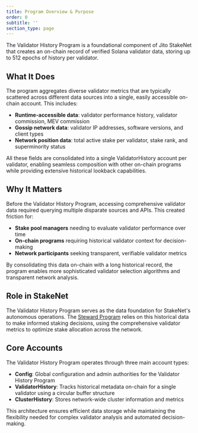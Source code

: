 ```yaml
---
title: Program Overview & Purpose
order: 0
subtitle: ''
section_type: page
---
```


The Validator History Program is a foundational component of Jito StakeNet that creates an on-chain record of verified Solana validator data, storing up to 512 epochs of history per validator.

## What It Does

The program aggregates diverse validator metrics that are typically scattered across different data sources into a single, easily accessible on-chain account. This includes:

- **Runtime-accessible data**: validator performance history, validator commission, MEV commission
- **Gossip network data**: validator IP addresses, software versions, and client types  
- **Network position data**: total active stake per validator, stake rank, and superminority status

All these fields are consolidated into a single ValidatorHistory account per validator, enabling seamless composition with other on-chain programs while providing extensive historical lookback capabilities.

## Why It Matters

Before the Validator History Program, accessing comprehensive validator data required querying multiple disparate sources and APIs. This created friction for:

- **Stake pool managers** needing to evaluate validator performance over time
- **On-chain programs** requiring historical validator context for decision-making
- **Network participants** seeking transparent, verifiable validator metrics

By consolidating this data on-chain with a long historical record, the program enables more sophisticated validator selection algorithms and transparent network analysis.

## Role in StakeNet

The Validator History Program serves as the data foundation for StakeNet's autonomous operations.
The [Steward Program](/stakenet/jito-steward/program-overview/) relies on this historical data to make informed staking decisions, using the comprehensive validator metrics to optimize stake allocation across the network.

## Core Accounts

The Validator History Program operates through three main account types:

- **Config**: Global configuration and admin authorities for the Validator History Program
- **ValidatorHistory**: Tracks historical metadata on-chain for a single validator using a circular buffer structure
- **ClusterHistory**: Stores network-wide cluster information and metrics

This architecture ensures efficient data storage while maintaining the flexibility needed for complex validator analysis and automated decision-making.
